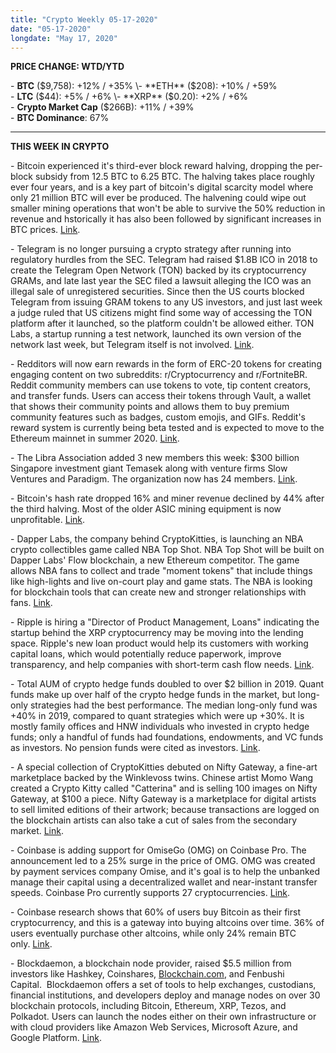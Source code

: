 ```yaml
---
title: "Crypto Weekly 05-17-2020"
date: "05-17-2020"
longdate: "May 17, 2020"
---
```


**PRICE CHANGE: WTD/YTD**

\- **BTC** ($9,758): +12% / +35%  
\- **ETH** ($208): +10% / +59%  
\- **LTC** ($44): +5% / +6%  
\- **XRP** ($0.20): +2% / +6%  
\- **Crypto Market Cap** ($266B): +11% / +39%   
\- **BTC Dominance**: 67%



---

**THIS WEEK IN CRYPTO**

\- Bitcoin experienced it's third-ever block reward halving, dropping the per-block subsidy from 12.5 BTC to 6.25 BTC. The halving takes place roughly ever four years, and is a key part of bitcoin's digital scarcity model where only 21 million BTC will ever be produced. The halvening could wipe out smaller mining operations that won't be able to survive the 50% reduction in revenue and hstorically it has also been followed by significant increases in BTC prices. [Link]().   
  
\- Telegram is no longer pursuing a crypto strategy after running into regulatory hurdles from the SEC. Telegram had raised $1.8B ICO in 2018 to create the Telegram Open Network (TON) backed by its cryptocurrency GRAMs, and late last year the SEC filed a lawsuit alleging the ICO was an illegal sale of unregistered securities. Since then the US courts blocked Telegram from issuing GRAM tokens to any US investors, and just last week a judge ruled that US citizens might find some way of accessing the TON platform after it launched, so the platform couldn't be allowed either. TON Labs, a startup running a test network, launched its own version of the network last week, but Telegram itself is not involved. [Link](https://www.forbes.com/sites/kenrapoza/2020/05/12/telegram-gives-up-on-its-blockchain-crypto-project/).
  
\- Redditors will now earn rewards in the form of ERC-20 tokens for creating engaging content on two subreddits: r/Cryptocurrency and r/FortniteBR. Reddit community members can use tokens to vote, tip content creators, and transfer funds. Users can access their tokens through Vault, a wallet that shows their community points and allows them to buy premium community features such as badges, custom emojis, and GIFs. Reddit's reward system is currently being beta tested and is expected to move to the Ethereum mainnet in summer 2020. [Link](https://www.theblock.co/linked/65178/reddit-launches-ethereum-based-tokens-for-cryptocurrency-and-fortnite-subreddits).   
  
\- The Libra Association added 3 new members this week: $300 billion Singapore investment giant Temasek along with venture firms Slow Ventures and Paradigm. The organization now has 24 members. [Link](https://www.theblock.co/post/65313/libra-new-members-temasek).   
  
\- Bitcoin's hash rate dropped 16% and miner revenue declined by 44% after the third halving. Most of the older ASIC mining equipment is now unprofitable. [Link](https://www.theblock.co/linked/65051/bitcoins-hash-rate-appears-to-drop-16-after-miner-revenue-declines-by-44).   
  
\- Dapper Labs, the company behind CryptoKitties, is launching an NBA crypto collectibles game called NBA Top Shot. NBA Top Shot will be built on Dapper Labs' Flow blockchain, a new Ethereum competitor. The game allows NBA fans to collect and trade "moment tokens" that include things like high-lights and live on-court play and game stats. The NBA is looking for blockchain tools that can create new and stronger relationships with fans. [Link](https://decrypt.co/28635/cryptokitties-creators-want-bring-crypto-billion-nba-fans).   
  
\- Ripple is hiring a "Director of Product Management, Loans" indicating the startup behind the XRP cryptocurrency may be moving into the lending space. Ripple's new loan product would help its customers with working capital loans, which would potentially reduce paperwork, improve transparency, and help companies with short-term cash flow needs. [Link](https://cointelegraph.com/news/ripple-seems-to-be-developing-a-blockchain-based-working-capital-loans-product).   
  
\- Total AUM of crypto hedge funds doubled to over $2 billion in 2019. Quant funds make up over half of the crypto hedge funds in the market, but long-only strategies had the best performance. The median long-only fund was +40% in 2019, compared to quant strategies which were up +30%. It is mostly family offices and HNW individuals who invested in crypto hedge funds; only a handful of funds had foundations, endowments, and VC funds as investors. No pension funds were cited as investors. [Link](https://www.theblock.co/post/64671/crypto-hedge-funds-assets-under-management-doubled-in-2019-to-over-2-billion-new-report-indicates).   
  
\- A special collection of CryptoKitties debuted on Nifty Gateway, a fine-art marketplace backed by the Winklevoss twins. Chinese artist Momo Wang created a Crypto Kitty called "Catterina" and is selling 100 images on Nifty Gateway, at $100 a piece. Nifty Gateway is a marketplace for digital artists to sell limited editions of their artwork; because transactions are logged on the blockchain artists can also take a cut of sales from the secondary market. [Link](https://decrypt.co/28892/crypto-kitties-winklevoss-nifty-gateway).   
  
\- Coinbase is adding support for OmiseGo (OMG) on Coinbase Pro. The announcement led to a 25% surge in the price of OMG. OMG was created by payment services company Omise, and it's goal is to help the unbanked manage their capital using a decentralized wallet and near-instant transfer speeds. Coinbase Pro currently supports 27 cryptocurrencies. [Link](https://dailyhodl.com/2020/05/14/omisego-omg-surges-after-coinbase-announces-support-for-crypto-asset/).   
  
\- Coinbase research shows that 60% of users buy Bitcoin as their first cryptocurrency, and this is a gateway into buying altcoins over time. 36% of users eventually purchase other altcoins, while only 24% remain BTC only. [Link](https://cointelegraph.com/news/coinbase-report-suggests-bitcoin-acts-as-a-gateway-to-altcoins).   
  
\- Blockdaemon, a blockchain node provider, raised $5.5 million from investors like Hashkey, Coinshares, [Blockchain.com](http://blockchain.com/), and Fenbushi Capital.  Blockdaemon offers a set of tools to help exchanges, custodians, financial institutions, and developers deploy and manage nodes on over 30 blockchain protocols, including Bitcoin, Ethereum, XRP, Tezos, and Polkadot. Users can launch the nodes either on their own infrastructure or with cloud providers like Amazon Web Services, Microsoft Azure, and Google Platform. [Link](https://www.theblock.co/post/64857/blockchain-nodes-blockdaemon-funding).